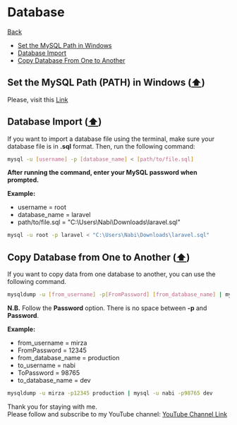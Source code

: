 # Database

[Back](./..)

- [Set the MySQL Path in Windows](#set-the-mysql-path-path-in-windows-️%EF%B8%8F)
- [Database Import](#database-import-️%EF%B8%8F)
- [Copy Database From One to Another](#copy-database-from-one-to-another-%EF%B8%8F)

## Set the MySQL Path (PATH) in Windows ([⬆️](#database))
Please, visit this [Link](./../laravel/installation/phpMyAdmin/README.md#set-the-mysql-path-path-in-windows-️)

## Database Import ([⬆️](#database))
If you want to import a database file using the terminal, make sure your database file is in **.sql** format. Then, run the following command:
```sh
mysql -u [username] -p [database_name] < [path/to/file.sql]
```

**After running the command, enter your MySQL password when prompted.**

**Example:**
* username = root
* database_name = laravel
* path/to/file.sql = "C:\Users\Nabi\Downloads\laravel.sql"

```sh
mysql -u root -p laravel < "C:\Users\Nabi\Downloads\laravel.sql"
```

## Copy Database from One to Another ([⬆️](#database))

If you want to copy data from one database to another, you can use the following command.

```sh
mysqldump -u [from_username] -p[FromPassword] [from_database_name] | mysql -u [to_username] -p[ToPassword] [to_database_name]
```

**N.B.** Follow the **Password** option. There is no space between **-p** and **Password**.

**Example:**
* from_username = mirza
* FromPassword = 12345
* from_database_name = production
* to_username = nabi
* ToPassword = 98765
* to_database_name = dev

```sh
mysqldump -u mirza -p12345 production | mysql -u nabi -p98765 dev
```


Thank you for staying with me.  
Please follow and subscribe to my YouTube channel: [YouTube Channel Link](https://www.youtube.com/@MirzaMdGolamNabi)
